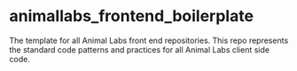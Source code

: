 # animallabs_frontend_boilerplate

The template for all Animal Labs front end repositories. This repo represents the standard code patterns and practices for all Animal Labs client side code.

